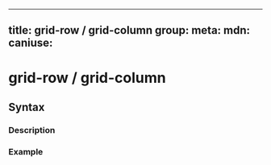 
  ---
  title: grid-row / grid-column
  group: 
  meta:
    mdn:
    caniuse:
  ---

  # grid-row / grid-column
  <!--- Introduction sentence to grid-row / grid-column, keep it brief and set the overall context -->

  ## Syntax
  <!--- Introduce the various syntax for grid-row / grid-column -->

  ### Description
  <!--- For each major section of syntax provide a description explaining its usage further -->

  ### Example
  <!--- Provide code examples for the syntax block you're currently describing -->
